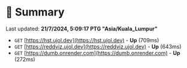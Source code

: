 # 📖 Summary
Last updated: **21/7/2024, 5:09:17 PTG "Asia/Kuala_Lumpur"**

- `GET` [https://hst.ujol.dev](https://hst.ujol.dev) - **Up** (709ms)
- `GET` [https://reddviz.ujol.dev](https://reddviz.ujol.dev) - **Up** (643ms)
- `GET` [https://dumb.onrender.com](https://dumb.onrender.com) - **Up** (272ms)
